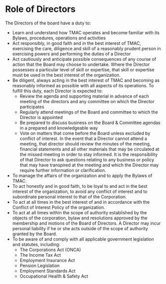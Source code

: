 # Role of Directors

The Directors of the board have a duty to:

* Learn and understand how TMAC operates and become familiar with its Bylaws, procedures, operations and activities
* Act responsibly, in good faith and in the best interest of TMAC, exercising the care, diligence and skill of a reasonably prudent person in exercising powers and performing the duties of a Director
* Act cautiously and anticipate possible consequences of any course of action that the Board may choose to undertake. Where the Director possesses a particular level of skill or expertise, that skill or expertise must be used in the best interest of the organization.
* Be diligent, always acting in the best interest of TMAC and becoming as reasonably informed as possible with all aspects of its operations. To fulfill this duty, each Director is expected to:
  *  Review the agenda and supporting material in advance of each meeting of the directors and any committee on which the Director participates
  *  Regularly attend meetings of the Board and committee to which the Director is appointed
  *  Be prepared to discuss business on the Board & Committee agendas in a prepared and knowledgeable way
  *  Vote on matters that come before the Board unless excluded by conflict of interest. In the event that a Director cannot attend a meeting, that director should review the minutes of the meeting, financial statements and all other materials that may be circulated at the missed meeting in order to stay informed. It is the responsibility of that Director to ask questions relating to any business or policy that may have transpired at the meeting and which the Director may require further information or clarification.
* To manage the affairs of the organization and to apply the Bylaws of TMAC.
* To act honestly and in good faith, to be loyal to and act in the best interest of the organization, to avoid any conflict of interest and to subordinate personal interest to that of the Corporation.
* To act at all times in the best interest of and in accordance with the Conflict of Interest Policy of the organization.
* To act at all times within the scope of authority established by the objects of the corporation, bylaw and resolutions approved by the membership and motions of the Board of Directors. A Director may incur personal liability if he or she acts outside of the scope of authority granted by the Board.
* To be aware of and comply with all applicable government legislation and statutes, including:
  * The Corporations Act (ONCA)
  * The Income Tax Act
  * Employment Insurance Act
  * Pension Legislation
  * Employment Standards Act
  * Occupational Health & Safety Act
